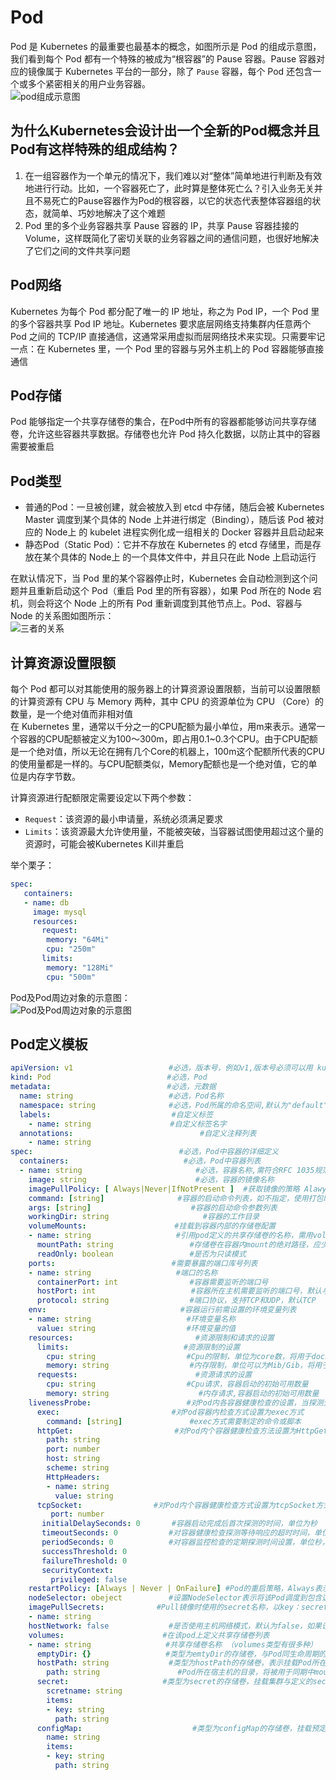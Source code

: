 # Pod
Pod 是 Kubernetes 的最重要也最基本的概念，如图所示是 Pod 的组成示意图，我们看到每个 Pod 都有一个特殊的被成为“根容器”的 Pause 容器。Pause 容器对应的镜像属于 Kubernetes 平台的一部分，除了 `Pause` 容器，每个 Pod 还包含一个或多个紧密相关的用户业务容器。  
![pod组成示意图](../images/pod组成示意图.png)

## 为什么Kubernetes会设计出一个全新的Pod概念并且Pod有这样特殊的组成结构？
1. 在一组容器作为一个单元的情况下，我们难以对“整体”简单地进行判断及有效地进行行动。比如，一个容器死亡了，此时算是整体死亡么？引入业务无关并且不易死亡的Pause容器作为Pod的根容器，以它的状态代表整体容器组的状态，就简单、巧妙地解决了这个难题
2. Pod 里的多个业务容器共享 Pause 容器的 IP，共享 Pause 容器挂接的 Volume，这样既简化了密切关联的业务容器之间的通信问题，也很好地解决了它们之间的文件共享问题

## Pod网络
Kubernetes 为每个 Pod 都分配了唯一的 IP 地址，称之为 Pod IP，一个 Pod 里的多个容器共享 Pod IP 地址。Kubernetes 要求底层网络支持集群内任意两个 Pod 之间的 TCP/IP 直接通信，这通常采用虚拟而层网络技术来实现。只需要牢记一点：在 Kubernetes 里，一个 Pod 里的容器与另外主机上的 Pod 容器能够直接通信

## Pod存储
Pod 能够指定一个共享存储卷的集合，在Pod中所有的容器都能够访问共享存储卷，允许这些容器共享数据。存储卷也允许 Pod 持久化数据，以防止其中的容器需要被重启

## Pod类型
- 普通的Pod：一旦被创建，就会被放入到 etcd 中存储，随后会被 Kubernetes Master 调度到某个具体的 Node 上并进行绑定（Binding），随后该 Pod 被对应的 Node上 的 kubelet 进程实例化成一组相关的 Docker 容器并且启动起来
- 静态Pod（Static Pod）：它并不存放在 Kubernetes 的 etcd 存储里，而是存放在某个具体的 Node上 的一个具体文件中，并且只在此 Node 上启动运行

在默认情况下，当 Pod 里的某个容器停止时，Kubernetes 会自动检测到这个问题并且重新启动这个 Pod（重启 Pod 里的所有容器），如果 Pod 所在的 Node 宕机，则会将这个 Node 上的所有 Pod 重新调度到其他节点上。Pod、容器与 Node 的关系图如图所示：  
![三者的关系](../images/Pod、容器与Node的关系.png)

## 计算资源设置限额
每个 Pod 都可以对其能使用的服务器上的计算资源设置限额，当前可以设置限额的计算资源有 CPU 与 Memory 两种，其中 CPU 的资源单位为 CPU （Core）的数量，是一个绝对值而非相对值  
在 Kubernetes 里，通常以千分之一的CPU配额为最小单位，用m来表示。通常一个容器的CPU配额被定义为100～300m，即占用0.1~0.3个CPU。由于CPU配额是一个绝对值，所以无论在拥有几个Core的机器上，100m这个配额所代表的CPU的使用量都是一样的。与CPU配额类似，Memory配额也是一个绝对值，它的单位是内存字节数。

计算资源进行配额限定需要设定以下两个参数：
- `Request`：该资源的最小申请量，系统必须满足要求
- `Limits`：该资源最大允许使用量，不能被突破，当容器试图使用超过这个量的资源时，可能会被Kubernetes Kill并重启

举个栗子：
```yaml
spec:
   containers:
   - name: db
     image: mysql
     resources:
       request:
        memory: "64Mi"
        cpu: "250m"
       limits:
        memory: "128Mi"
        cpu: "500m"
```

Pod及Pod周边对象的示意图：  
![Pod及Pod周边对象的示意图](../images/Pod及Pod周边对象的示意图.png)

## Pod定义模板
```yaml
apiVersion: v1        　　          #必选，版本号，例如v1,版本号必须可以用 kubectl api-versions 查询到 .
kind: Pod       　　　　　　         #必选，Pod
metadata:       　　　　　　         #必选，元数据
  name: string        　　          #必选，Pod名称
  namespace: string     　　        #必选，Pod所属的命名空间,默认为"default"
  labels:       　　　　　　          #自定义标签
    - name: string      　          #自定义标签名字
  annotations:        　　                 #自定义注释列表
    - name: string
spec:         　　　　　　　            #必选，Pod中容器的详细定义
  containers:       　　　　            #必选，Pod中容器列表
  - name: string      　　                #必选，容器名称,需符合RFC 1035规范
    image: string     　　                #必选，容器的镜像名称
    imagePullPolicy: [ Always|Never|IfNotPresent ]  #获取镜像的策略 Alawys表示下载镜像 IfnotPresent表示优先使用本地镜像,否则下载镜像，Nerver表示仅使用本地镜像
    command: [string]     　　        #容器的启动命令列表，如不指定，使用打包时使用的启动命令
    args: [string]      　　             #容器的启动命令参数列表
    workingDir: string                     #容器的工作目录
    volumeMounts:     　　　　        #挂载到容器内部的存储卷配置
    - name: string      　　　        #引用pod定义的共享存储卷的名称，需用volumes[]部分定义的的卷名
      mountPath: string                 #存储卷在容器内mount的绝对路径，应少于512字符
      readOnly: boolean                 #是否为只读模式
    ports:        　　　　　　        #需要暴露的端口库号列表
    - name: string      　　　        #端口的名称
      containerPort: int                #容器需要监听的端口号
      hostPort: int     　　             #容器所在主机需要监听的端口号，默认与Container相同
      protocol: string                  #端口协议，支持TCP和UDP，默认TCP
    env:        　　　　　　            #容器运行前需设置的环境变量列表
    - name: string      　　            #环境变量名称
      value: string     　　            #环境变量的值
    resources:        　　                #资源限制和请求的设置
      limits:       　　　　            #资源限制的设置
        cpu: string     　　            #Cpu的限制，单位为core数，将用于docker run --cpu-shares参数
        memory: string                  #内存限制，单位可以为Mib/Gib，将用于docker run --memory参数
      requests:       　　                #资源请求的设置
        cpu: string     　　            #Cpu请求，容器启动的初始可用数量
        memory: string                    #内存请求,容器启动的初始可用数量
    livenessProbe:      　　            #对Pod内各容器健康检查的设置，当探测无响应几次后将自动重启该容器，检查方法有exec、httpGet和tcpSocket，对一个容器只需设置其中一种方法即可
      exec:       　　　　　　        #对Pod容器内检查方式设置为exec方式
        command: [string]               #exec方式需要制定的命令或脚本
      httpGet:        　　　　        #对Pod内个容器健康检查方法设置为HttpGet，需要制定Path、port
        path: string
        port: number
        host: string
        scheme: string
        HttpHeaders:
        - name: string
          value: string
      tcpSocket:      　　　　　　#对Pod内个容器健康检查方式设置为tcpSocket方式
         port: number
       initialDelaySeconds: 0       #容器启动完成后首次探测的时间，单位为秒
       timeoutSeconds: 0    　　    #对容器健康检查探测等待响应的超时时间，单位秒，默认1秒
       periodSeconds: 0     　　    #对容器监控检查的定期探测时间设置，单位秒，默认10秒一次
       successThreshold: 0
       failureThreshold: 0
       securityContext:
         privileged: false
    restartPolicy: [Always | Never | OnFailure] #Pod的重启策略，Always表示一旦不管以何种方式终止运行，kubelet都将重启，OnFailure表示只有Pod以非0退出码退出才重启，Nerver表示不再重启该Pod
    nodeSelector: obeject   　　    #设置NodeSelector表示将该Pod调度到包含这个label的node上，以key：value的格式指定
    imagePullSecrets:     　　　　#Pull镜像时使用的secret名称，以key：secretkey格式指定
    - name: string
    hostNetwork: false      　　    #是否使用主机网络模式，默认为false，如果设置为true，表示使用宿主机网络
    volumes:        　　　　　　    #在该pod上定义共享存储卷列表
    - name: string     　　 　　    #共享存储卷名称 （volumes类型有很多种）
      emptyDir: {}      　　　　    #类型为emtyDir的存储卷，与Pod同生命周期的一个临时目录。为空值
      hostPath: string      　　    #类型为hostPath的存储卷，表示挂载Pod所在宿主机的目录
        path: string      　　        #Pod所在宿主机的目录，将被用于同期中mount的目录
      secret:       　　　　　　    #类型为secret的存储卷，挂载集群与定义的secre对象到容器内部
        scretname: string  
        items:     
        - key: string
          path: string
      configMap:      　　　　            #类型为configMap的存储卷，挂载预定义的configMap对象到容器内部
        name: string
        items:
        - key: string
          path: string
```
